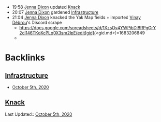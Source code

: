 - 19:58 [Jenna Dixon](<Jenna Dixon.md>) updated [Knack](<Knack.md>)
- 20:07 [Jenna Dixon](<Jenna Dixon.md>) gardened [Infrastructure](<Infrastructure.md>)
- 21:04 [Jenna Dixon](<Jenna Dixon.md>) knacked the Yak Map fields + imported [Vinay Débrou](<Vinay Débrou.md>)'s Discord scrape
    - https://docs.google.com/spreadsheets/d/1XzsOv4YWPibDl8RPgGrY2cl146TKoKcPLq0X3sm2lpE/edit[gid](<gid.md>)=1683206849
    - 

# Backlinks
## [Infrastructure](<Infrastructure.md>)
- [October 5th, 2020](<October 5th, 2020.md>)

## [Knack](<Knack.md>)
Last Updated:: [October 5th, 2020](<October 5th, 2020.md>)

